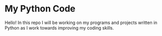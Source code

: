 # My Python Code

Hello! In this repo I will be working on
my programs and projects written in Python
as I work towards improving my coding skills.
